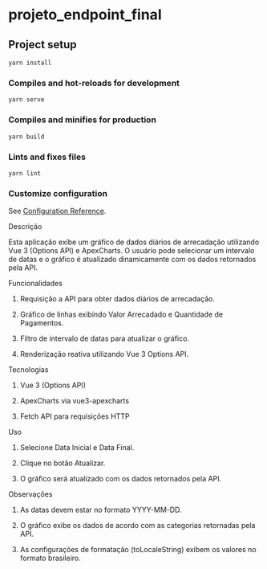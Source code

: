 # projeto_endpoint_final

## Project setup
```
yarn install
```

### Compiles and hot-reloads for development
```
yarn serve
```

### Compiles and minifies for production
```
yarn build
```

### Lints and fixes files
```
yarn lint
```

### Customize configuration
See [Configuration Reference](https://cli.vuejs.org/config/).



Descrição

Esta aplicação exibe um gráfico de dados diários de arrecadação utilizando Vue 3 (Options API) e ApexCharts.
O usuário pode selecionar um intervalo de datas e o gráfico é atualizado dinamicamente com os dados retornados pela API.

Funcionalidades

1. Requisição a API para obter dados diários de arrecadação.

2. Gráfico de linhas exibindo Valor Arrecadado e Quantidade de Pagamentos.

3. Filtro de intervalo de datas para atualizar o gráfico.

4. Renderização reativa utilizando Vue 3 Options API.

Tecnologias

1. Vue 3 (Options API)

2. ApexCharts  via vue3-apexcharts

3. Fetch API para requisições HTTP


Uso

1. Selecione Data Inicial e Data Final.

2. Clique no botão Atualizar.

3. O gráfico será atualizado com os dados retornados pela API.

Observações

1. As datas devem estar no formato YYYY-MM-DD.

2. O gráfico exibe os dados de acordo com as categorias retornadas pela API.

3. As configurações de formatação (toLocaleString) exibem os valores no formato brasileiro.